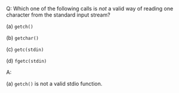 Q: Which one of the following calls is <em>not</em> a valid way of reading one
character from the standard input stream?

(a) `getch()`

(b) `getchar()`

(c) `getc(stdin)`

(d) `fgetc(stdin)`

A:

(a) `getch()` is not a valid stdio function.
